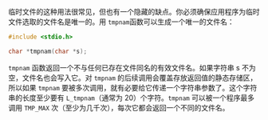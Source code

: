 临时文件的这种用法很常见，但也有一个隐藏的缺点。你必须确保应用程序为临时文件选取的文件名是唯一的。用 `tmpnam`函数可以生成一个唯一的文件名：

```c
#include <stdio.h>

char *tmpnam(char *s);
```

`tmpnam` 函数返回一个不与任何已存在文件同名的有效文件名。如果字符串 s 不为空，文件名也会写入它。对 `tmpnam` 的后续调用会覆盖存放返回值的静态存储区，所以如果 `tmpnam` 要被多次调用，就有必要给它传递一个字符串参数了。这个字符串的长度至少要有 `L_tmpnam`（通常为 20）个字符。`tmpnam` 可以被一个程序最多调用 `TMP_MAX` 次（至少为几千次），每次它都会返回一个不同的文件名。

